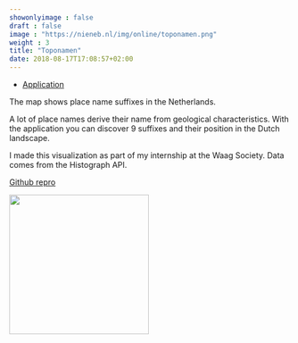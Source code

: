 ```yaml
---
showonlyimage : false
draft : false
image : "https://nieneb.nl/img/online/toponamen.png"
weight : 3
title: "Toponamen"
date: 2018-08-17T17:08:57+02:00
---
```


* [Application](https://nieneb.github.io/TopoNamen/)

The map shows place name suffixes in the Netherlands. 
<!--more-->
A lot of place names derive their name from geological characteristics. With the application you can discover 9 suffixes and their position in the Dutch landscape. 

I made this visualization as part of my internship at the Waag Society. Data comes from the Histograph API. 

<i class="fa fa-github"></i>
[Github repro](https://github.com/NieneB/TopoNamen)

<a href="https://waag.org/en/users/niene-boeijen">
<img src="https://raw.githubusercontent.com/NieneB/Webmapping_for_beginners/gh-pages/img//WS_logo.jpg" width="250px">
</a>
